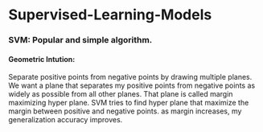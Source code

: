 # Supervised-Learning-Models

### SVM: Popular and simple algorithm.

#### Geometric Intution:

Separate positive points from negative points by drawing multiple planes. We want a plane that separates my positive 
points from negative points as widely as possible from all other planes. That plane is called margin maximizing hyper plane.
SVM tries to find hyper plane that maximize the margin between positive and negative points. as margin increases, my generalization accuracy improves.




